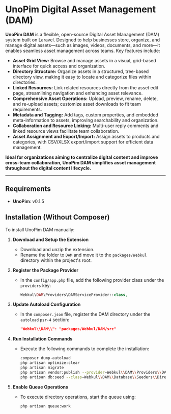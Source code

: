 # UnoPim Digital Asset Management (DAM)

**UnoPim DAM** is a flexible, open-source Digital Asset Management (DAM) system built on Laravel. Designed to help businesses store, organize, and manage digital assets—such as images, videos, documents, and more—it enables seamless asset management across teams. Key features include:

- **Asset Grid View:** Browse and manage assets in a visual, grid-based interface for quick access and organization.
- **Directory Structure:** Organize assets in a structured, tree-based directory view, making it easy to locate and categorize files within directories.
- **Linked Resources:** Link related resources directly from the asset edit page, streamlining navigation and enhancing asset relevance.
- **Comprehensive Asset Operations:** Upload, preview, rename, delete, and re-upload assets; customize asset downloads to fit team requirements.
- **Metadata and Tagging:** Add tags, custom properties, and embedded meta-information to assets, improving searchability and organization.
- **Collaboration and Resource Linking:** Multi-user reply comments and linked resource views facilitate team collaboration.
- **Asset Assignment and Export/Import:** Assign assets to products and categories, with CSV/XLSX export/import support for efficient data management.

**Ideal for organizations aiming to centralize digital content and improve cross-team collaboration, UnoPim DAM simplifies asset management throughout the digital content lifecycle.**

---

## Requirements
- **UnoPim**: v0.1.5

## Installation (Without Composer)

To install UnoPim DAM manually:

1. **Download and Setup the Extension**  
   - Download and unzip the extension.
   - Rename the folder to `DAM` and move it to the `packages/Webkul` directory within the project's root.

2. **Register the Package Provider**  
   - In the `config/app.php` file, add the following provider class under the `providers` key:

     ```php
     Webkul\DAM\Providers\DAMServiceProvider::class,
     ```

3. **Update Autoload Configuration**  
   - In the `composer.json` file, register the DAM directory under the `autoload` `psr-4` section:

     ```json
     "Webkul\\DAM\\": "packages/Webkul/DAM/src"
     ```

4. **Run Installation Commands**  
   - Execute the following commands to complete the installation:

     ```bash
     composer dump-autoload
     php artisan optimize:clear
     php artisan migrate
     php artisan vendor:publish --provider=Webkul\\DAM\\Providers\\DAMServiceProvider
     php artisan db:seed --class=Webkul\\DAM\\Database\\Seeders\\DirectoryTableSeeder
     ```

5. **Enable Queue Operations**  
   - To execute directory operations, start the queue using:

     ```bash
     php artisan queue:work
     ```
